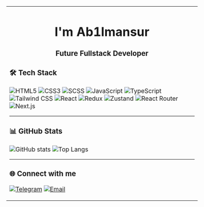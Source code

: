 <table style="background-color:"black"; color="white">
  <tr>
    <td valign="top">
      <h1 align="center">I'm Ab1lmansur</h1>
      <h3 align="center">Future Fullstack Developer</h3>

### 🛠 Tech Stack

![HTML5](https://img.shields.io/badge/HTML5-E34F26?style=for-the-badge&logo=html5&logoColor=white)
![CSS3](https://img.shields.io/badge/CSS3-1572B6?style=for-the-badge&logo=css3&logoColor=white)
![SCSS](https://img.shields.io/badge/SCSS-CC6699?style=for-the-badge&logo=sass&logoColor=white)
![JavaScript](https://img.shields.io/badge/JavaScript-F7DF1E?style=for-the-badge&logo=javascript&logoColor=black)
![TypeScript](https://img.shields.io/badge/TypeScript-3178C6?style=for-the-badge&logo=typescript&logoColor=white)
![Tailwind CSS](https://img.shields.io/badge/Tailwind_CSS-06B6D4?style=for-the-badge&logo=tailwindcss&logoColor=white)
![React](https://img.shields.io/badge/React-20232A?style=for-the-badge&logo=react&logoColor=61DAFB)
![Redux](https://img.shields.io/badge/Redux-764ABC?style=for-the-badge&logo=redux&logoColor=white)
![Zustand](https://img.shields.io/badge/Zustand-FF6F00?style=for-the-badge&logo=react&logoColor=white)
![React Router](https://img.shields.io/badge/React_Router-CA4245?style=for-the-badge&logo=react-router&logoColor=white)
![Next.js](https://img.shields.io/badge/Next.js-000000?style=for-the-badge&logo=next.js&logoColor=white)

---

### 📊 GitHub Stats
![GitHub stats](https://github-readme-stats.vercel.app/api?username=ab1lmns&show_icons=true&theme=radical)
![Top Langs](https://github-readme-stats.vercel.app/api/top-langs/?username=ab1lmns&layout=compact&theme=radical)

---

### 🌐 Connect with me
[![Telegram](https://img.shields.io/badge/Telegram-26A5E4?style=for-the-badge&logo=telegram&logoColor=white)](https://t.me/ab1lionn)
[![Email](https://img.shields.io/badge/Email-D14836?style=for-the-badge&logo=gmail&logoColor=white)](mailto:abilmansursatalganov78@gmail.com)

  </td>
  </tr>
</table>





